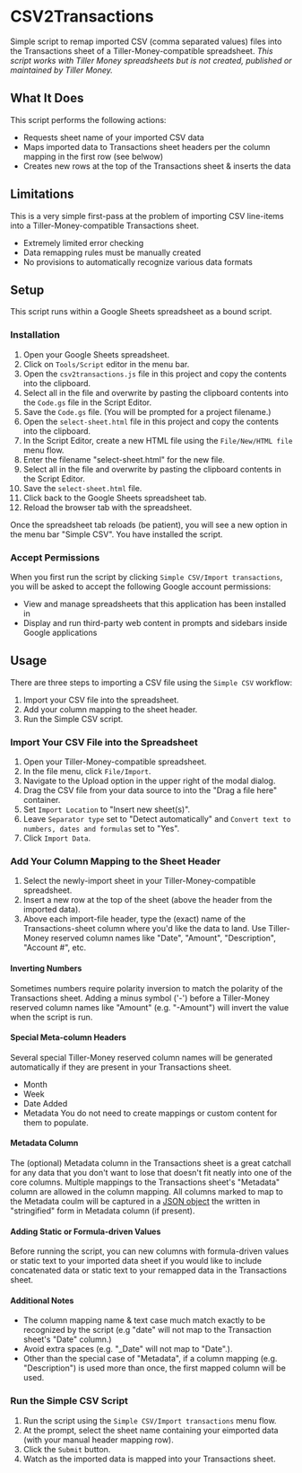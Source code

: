 # CSV2Transactions
Simple script to remap imported CSV (comma separated values) files into the Transactions sheet of a Tiller-Money-compatible spreadsheet. 
*This script works with Tiller Money spreadsheets but is not created, published or maintained by Tiller Money.*


## What It Does
This script performs the following actions:
- Requests sheet name of your imported CSV data
- Maps imported data to Transactions sheet headers per the column mapping in the first row (see belwow)
- Creates new rows at the top of the Transactions sheet &amp; inserts the data

## Limitations
This is a very simple first-pass at the problem of importing CSV line-items into a Tiller-Money-compatible Transactions sheet.
- Extremely limited error checking
- Data remapping rules must be manually created 
- No provisions to automatically recognize various data formats 

## Setup

This script runs within a Google Sheets spreadsheet as a bound script. 

### Installation
1. Open your Google Sheets spreadsheet.
2. Click on `Tools/Script` editor in the menu bar.
3. Open the `csv2transactions.js` file in this project and copy the contents into the clipboard.
4. Select all in the file and overwrite by pasting the clipboard contents into the `Code.gs` file in the Script Editor.
5. Save the `Code.gs` file. (You will be prompted for a project filename.)
6. Open the `select-sheet.html` file in this project and copy the contents into the clipboard.
7. In the Script Editor, create a new HTML file using the `File/New/HTML file` menu flow.
8. Enter the filename "select-sheet.html" for the new file.
9. Select all in the file and overwrite by pasting the clipboard contents in the Script Editor.
10. Save the `select-sheet.html` file.
11. Click back to the Google Sheets spreadsheet tab.
12. Reload the browser tab with the spreadsheet.

Once the spreadsheet tab reloads (be patient), you will see a new option in the menu bar "Simple CSV". You have installed the script.

### Accept Permissions
When you first run the script by clicking `Simple CSV/Import transactions`, you will be asked to accept the following Google account permissions:
- View and manage spreadsheets that this application has been installed in
- Display and run third-party web content in prompts and sidebars inside Google applications

## Usage

There are three steps to importing a CSV file using the `Simple CSV` workflow:
1. Import your CSV file into the spreadsheet.
2. Add your column mapping to the sheet header.
3. Run the Simple CSV script.

### Import Your CSV File into the Spreadsheet
1. Open your Tiller-Money-compatible spreadsheet. 
2. In the file menu, click `File/Import`.
3. Navigate to the Upload option in the upper right of the modal dialog.
4. Drag the CSV file from your data source to into the "Drag a file here" container.
5. Set `Import Location` to "Insert new sheet(s)".
6. Leave `Separator type` set to "Detect automatically" and `Convert text to numbers, dates and formulas` set to "Yes".
7. Click `Import Data`.

### Add Your Column Mapping to the Sheet Header
1. Select the newly-import sheet in your Tiller-Money-compatible spreadsheet. 
2. Insert a new row at the top of the sheet (above the header from the imported data).
3. Above each import-file header, type the (exact) name of the Transactions-sheet column where you'd like the data to land. Use Tiller-Money reserved column names like "Date", "Amount", "Description", "Account #", etc.

#### Inverting Numbers
Sometimes numbers require polarity inversion to match the polarity of the Transactions sheet. Adding a minus symbol ('-') before a Tiller-Money reserved column names like "Amount" (e.g. "-Amount") will invert the value when the script is run.

#### Special Meta-column Headers
Several special Tiller-Money reserved column names will be generated automatically if they are present in your Transactions sheet.
- Month
- Week
- Date Added
- Metadata
You do not need to create mappings or custom content for them to populate.

#### Metadata Column
The (optional) Metadata column in the Transactions sheet is a great catchall for any data that you don't want to lose that doesn't fit neatly into one of the core columns. Multiple mappings to the Transactions sheet's "Metadata" column are allowed in the column mapping. All columns marked to map to the Metadata coulm will be captured in a [JSON object](https://en.wikipedia.org/wiki/JSON) the written in "stringified" form in Metadata column (if present). 

#### Adding Static or Formula-driven Values
Before running the script, you can new columns with formula-driven values or static text to your imported data sheet if you would like to include concatenated data or static text to your remapped data in the Transactions sheet.

#### Additional Notes
- The column mapping name & text case much match exactly to be recognized by the script (e.g "date" will not map to the Transaction sheet's "Date" column.)
- Avoid extra spaces (e.g. "_Date" will not map to "Date".).
- Other than the special case of "Metadata", if a column mapping (e.g. "Description") is used more than once, the first mapped column will be used.

### Run the Simple CSV Script
1. Run the script using the `Simple CSV/Import transactions` menu flow.
2. At the prompt, select the sheet name containing your eimported data (with your manual header mapping row).
3. Click the `Submit` button.
4. Watch as the imported data is mapped into your Transactions sheet.
